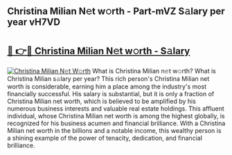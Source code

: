 ## Christina Milian N𝚎t w𝚘rth - Part-mVZ S𝚊lary per year vH7VD

# <h2><a href="http://gc51uyt.nevu.top/?p=Christina+Milian">🔗 👉🔴 Christina Milian N𝚎t w𝚘rth - S𝚊lary</a></h2>

[![Christina Milian N𝚎t W𝚘rth](https://i.imgur.com/Oavwk0R.jpeg)](http://gc51uyt.nevu.top/?p=Christina+Milian)
What is Christina Milian n𝚎t w𝚘rth? What is Christina Milian s𝚊lary per year?
This rich person's Christina Milian net worth is considerable, earning him a place among the industry's most financially successful. His salary is substantial, but it is only a fraction of Christina Milian net worth, which is believed to be amplified by his numerous business interests and valuable real estate holdings. This affluent individual, whose Christina Milian net worth is among the highest globally, is recognized for his business acumen and financial brilliance. With a Christina Milian net worth in the billions and a notable income, this wealthy person is a shining example of the power of tenacity, dedication, and financial brilliance.
